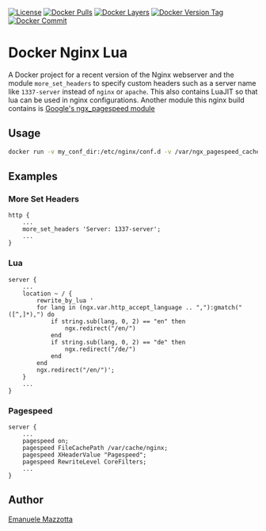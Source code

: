 [![License](http://img.shields.io/:license-mit-blue.svg?style=flat)](https://emanuelemazzotta.com/mit-license)
[![Docker Pulls](https://img.shields.io/docker/pulls/emazzotta/docker-nginx-lua.svg?style=flat)](https://hub.docker.com/r/emazzotta/docker-nginx-lua/)
[![Docker Layers](https://images.microbadger.com/badges/image/emazzotta/docker-nginx-lua.svg?style=flat)](https://microbadger.com/images/emazzotta/docker-nginx-lua "Microbadger Docker Layers")
[![Docker Version Tag](https://images.microbadger.com/badges/version/emazzotta/docker-nginx-lua.svg?style=flat)](https://microbadger.com/images/emazzotta/docker-nginx-lua "Microbadger Docker Info")
[![Docker Commit](https://images.microbadger.com/badges/commit/emazzotta/docker-nginx-lua.svg?style=flat)](https://microbadger.com/images/emazzotta/docker-nginx-lua "Microbadger Docker Commit")

# Docker Nginx Lua

A Docker project for a recent version of the Nginx webserver and the module `more_set_headers` to specify custom headers such as a server name like `1337-server` instead of `nginx` or `apache`.
This also contains LuaJIT so that lua can be used in nginx configurations.
Another module this nginx build contains is [Google's ngx_pagespeed module](https://github.com/pagespeed/ngx_pagespeed)

## Usage

```bash
docker run -v my_conf_dir:/etc/nginx/conf.d -v /var/ngx_pagespeed_cache -p 80:80 emazzotta/docker-nginx-lua
```

## Examples

### More Set Headers

```
http {
    ...
    more_set_headers 'Server: 1337-server';
    ...
}
```

### Lua

```
server {   
    ...
    location ~ / {
        rewrite_by_lua '
        for lang in (ngx.var.http_accept_language .. ","):gmatch("([^,]*),") do
            if string.sub(lang, 0, 2) == "en" then
                ngx.redirect("/en/")
            end
            if string.sub(lang, 0, 2) == "de" then
                ngx.redirect("/de/")
            end
        end
        ngx.redirect("/en/")';
    }
    ...
}
```

### Pagespeed

```
server {
    ...
    pagespeed on;
    pagespeed FileCachePath /var/cache/nginx;
    pagespeed XHeaderValue "Pagespeed";
    pagespeed RewriteLevel CoreFilters;
    ...
}
```

## Author

[Emanuele Mazzotta](mailto:hello@mazzotta.me)

